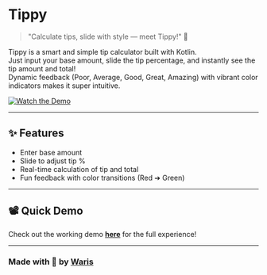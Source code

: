 # Tippy

> "Calculate tips, slide with style — meet Tippy!" 🚀

Tippy is a smart and simple tip calculator built with Kotlin.  
Just input your base amount, slide the tip percentage, and instantly see the tip amount and total!  
Dynamic feedback (Poor, Average, Good, Great, Amazing) with vibrant color indicators makes it super intuitive.

[![Watch the Demo](https://img.shields.io/badge/Watch-Demo-ff69b4?style=for-the-badge)](https://github.com/waris-ali-git/Tippy-Kotlin/blob/main/Tippy.mp4)

---

## ✨ Features
- Enter base amount
- Slide to adjust tip %
- Real-time calculation of tip and total
- Fun feedback with color transitions (Red ➔ Green)

---

## 📽️ Quick Demo
Check out the working demo [**here**](https://github.com/waris-ali-git/Tippy-Kotlin/blob/main/Tippy.mp4) for the full experience!

---

### Made with 💖 by [Waris](https://github.com/waris-ali-git)

